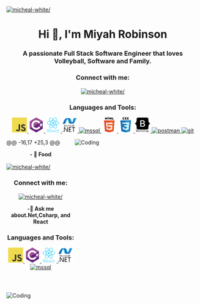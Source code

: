 <a href="https://linkedin.com/in/micheal-white/" target="blank"><img align="center" src="https://i.pinimg.com/originals/cb/71/a0/cb71a099b3ca06a3797f32f4af4c9011.gif" alt="micheal-white/" height="300" width="1100" /></a>
  <h1 align="center">Hi 👋, I'm Miyah Robinson</h1>
<h3 align="center">A passionate Full Stack Software Engineer that loves Volleyball, Software and Family.</h3>
<h3 align="center">Connect with me:</h3>
<p align="center">
<a href="https://www.linkedin.com/in/miyahrobinson/" target="blank"><img align="center" src="https://raw.githubusercontent.com/rahuldkjain/github-profile-readme-generator/master/src/images/icons/Social/linked-in-alt.svg" alt="micheal-white/" height="30" width="40" /></a>
<h3 align="center">Languages and Tools:</h3>
<p align="center"> 
  <a href="https://developer.mozilla.org/en-US/docs/Web/JavaScript" target="_blank" rel="noreferrer"> <img src="https://raw.githubusercontent.com/devicons/devicon/master/icons/javascript/javascript-original.svg" alt="javascript" width="40" height="40"/> </a> 
  <a href="https://www.w3schools.com/cs/" target="_blank" rel="noreferrer"> <img src="https://raw.githubusercontent.com/devicons/devicon/master/icons/csharp/csharp-original.svg" alt="csharp" width="40" height="40"/> </a> <a href="https://reactjs.org/" target="_blank" rel="noreferrer"> <img src="https://raw.githubusercontent.com/devicons/devicon/master/icons/react/react-original-wordmark.svg" alt="react" width="40" height="40"/> </a> <a href="https://dotnet.microsoft.com/" target="_blank" rel="noreferrer"> <img src="https://raw.githubusercontent.com/devicons/devicon/master/icons/dot-net/dot-net-original-wordmark.svg" alt="dotnet" width="40" height="40"/> </a> <a href="https://www.microsoft.com/en-us/sql-server" target="_blank" rel="noreferrer"> <img src="https://www.svgrepo.com/show/303229/microsoft-sql-server-logo.svg" alt="mssql" width="40" height="40"/> <a href="https://www.w3.org/html/" target="_blank" rel="noreferrer"> <img src="https://raw.githubusercontent.com/devicons/devicon/master/icons/html5/html5-original-wordmark.svg" alt="html5" width="40" height="40"/> </a> <a href="https://www.w3schools.com/css/" target="_blank" rel="noreferrer"> <img src="https://raw.githubusercontent.com/devicons/devicon/master/icons/css3/css3-original-wordmark.svg" alt="css3" width="40" height="40"/> </a>  <a href="https://getbootstrap.com" target="_blank" rel="noreferrer"> <img src="https://raw.githubusercontent.com/devicons/devicon/master/icons/bootstrap/bootstrap-plain-wordmark.svg" alt="bootstrap" width="40" height="40"/> </a> </a> <a href="https://postman.com" target="_blank" rel="noreferrer"> <img src="https://www.vectorlogo.zone/logos/getpostman/getpostman-icon.svg" alt="postman" width="40" height="40"/> </a> <a href="https://git-scm.com/" target="_blank" rel="noreferrer"> <img src="https://www.vectorlogo.zone/logos/git-scm/git-scm-icon.svg" alt="git" width="40" height="40"/> </a> 
</p>


<img align="right" alt="Coding" width="325" height="400"  src="https://images-wixmp-ed30a86b8c4ca887773594c2.wixmp.com/f/4d94eabf-4257-437f-a08d-5ee63b69705f/ddcioik-9618a2de-96d7-49c6-aac8-fd553a394610.gif?token=eyJ0eXAiOiJKV1QiLCJhbGciOiJIUzI1NiJ9.eyJzdWIiOiJ1cm46YXBwOjdlMGQxODg5ODIyNjQzNzNhNWYwZDQxNWVhMGQyNmUwIiwiaXNzIjoidXJuOmFwcDo3ZTBkMTg4OTgyMjY0MzczYTVmMGQ0MTVlYTBkMjZlMCIsIm9iaiI6W1t7InBhdGgiOiJcL2ZcLzRkOTRlYWJmLTQyNTctNDM3Zi1hMDhkLTVlZTYzYjY5NzA1ZlwvZGRjaW9pay05NjE4YTJkZS05NmQ3LTQ5YzYtYWFjOC1mZDU1M2EzOTQ2MTAuZ2lmIn1dXSwiYXVkIjpbInVybjpzZXJ2aWNlOmZpbGUuZG93bmxvYWQiXX0.BqQpYsasxUa-ThxP_JLwhN5F_TtS8hU_ldviQrzvdsY">
<img align="left" alt="Coding" width="325" height="400"  src="https://images-wixmp-ed30a86b8c4ca887773594c2.wixmp.com/f/4d94eabf-4257-437f-a08d-5ee63b69705f/ddflflu-94d7a295-5b59-4e3a-bd3d-990ebe030f6f.gif?token=eyJ0eXAiOiJKV1QiLCJhbGciOiJIUzI1NiJ9.eyJzdWIiOiJ1cm46YXBwOjdlMGQxODg5ODIyNjQzNzNhNWYwZDQxNWVhMGQyNmUwIiwiaXNzIjoidXJuOmFwcDo3ZTBkMTg4OTgyMjY0MzczYTVmMGQ0MTVlYTBkMjZlMCIsIm9iaiI6W1t7InBhdGgiOiJcL2ZcLzRkOTRlYWJmLTQyNTctNDM3Zi1hMDhkLTVlZTYzYjY5NzA1ZlwvZGRmbGZsdS05NGQ3YTI5NS01YjU5LTRlM2EtYmQzZC05OTBlYmUwMzBmNmYuZ2lmIn1dXSwiYXVkIjpbInVybjpzZXJ2aWNlOmZpbGUuZG93bmxvYWQiXX0.bKUiop6lp3qsk41hwf42hqL2--exOGpRmHlpE6eWg6k">
@@ -16,17 +25,3 @@
<p align="center">  <strong>- 🥡 Food </strong></p>

<a href="https://www.linkedin.com/in/miyahrobinson/" target="blank"><img align="center" src="https://resi.ze-robot.com/dl/le/let's-go-home-by-seerlight-2560%C3%971440.jpg" alt="micheal-white/" height="10" width="1100" /></a>

<h3 align="center">Connect with me:</h3>
<p align="center">
<a href="https://linkedin.com/in/micheal-white/" target="blank"><img align="center" src="https://raw.githubusercontent.com/rahuldkjain/github-profile-readme-generator/master/src/images/icons/Social/linked-in-alt.svg" alt="micheal-white/" height="30" width="40" /></a>

</p>
<p align="center">  <strong>-💬 Ask me about.Net,Csharp, and React </strong></p>
<h3 align="center">Languages and Tools:</h3>
<p align="center"> 
  <a href="https://developer.mozilla.org/en-US/docs/Web/JavaScript" target="_blank" rel="noreferrer"> <img src="https://raw.githubusercontent.com/devicons/devicon/master/icons/javascript/javascript-original.svg" alt="javascript" width="40" height="40"/> </a> 
  <a href="https://www.w3schools.com/cs/" target="_blank" rel="noreferrer"> <img src="https://raw.githubusercontent.com/devicons/devicon/master/icons/csharp/csharp-original.svg" alt="csharp" width="40" height="40"/> </a> <a href="https://reactjs.org/" target="_blank" rel="noreferrer"> <img src="https://raw.githubusercontent.com/devicons/devicon/master/icons/react/react-original-wordmark.svg" alt="react" width="40" height="40"/> </a> <a href="https://dotnet.microsoft.com/" target="_blank" rel="noreferrer"> <img src="https://raw.githubusercontent.com/devicons/devicon/master/icons/dot-net/dot-net-original-wordmark.svg" alt="dotnet" width="40" height="40"/> </a> <a href="https://www.microsoft.com/en-us/sql-server" target="_blank" rel="noreferrer"> <img src="https://www.svgrepo.com/show/303229/microsoft-sql-server-logo.svg" alt="mssql" width="40" height="40"/> <a href="https://www.w3.org/html/" target="_blank" rel="noreferrer">
</p>



